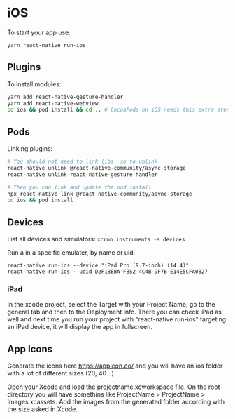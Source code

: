 # iOS

To start your app use:
```sh
yarn react-native run-ios
```
## Plugins

To install modules:
```sh
yarn add react-native-gesture-handler
yarn add react-native-webview
cd ios && pod install && cd .. # CocoaPods on iOS needs this extra step
```

## Pods

Linking plugins:
```sh
# You should not need to link libs, so to unlink
react-native unlink @react-native-community/async-storage
react-native unlink react-native-gesture-handler

# Then you can link and update the pod install
npx react-native link @react-native-community/async-storage
cd ios && pod install
```

## Devices

List all devices and simulators:
`xcrun instruments -s devices`

Run a in a specific emulater, by name or uid:
```
react-native run-ios --device "iPad Pro (9.7-inch) (14.4)"
react-native run-ios --udid D2F18BBA-FB52-4C4B-9F7B-E14E5CFA0827
```
### iPad

In the xcode project, select the Target with your Project Name, go to the general tab and then to the Deployment Info. 
There you can check iPad as well and next time you run your project with "react-native run-ios" targeting an iPad device, it will display the app in fullscreen.

## App Icons

Generate the icons here https://appicon.co/ and you will have an ios folder with a lot of different sizes (20, 40 ..)

Open your Xcode and load the projectname.xcworkspace file. On the root directory you will have somethins like ProjectName > ProjectName > Images.xcassets. Add the images from the generated folder according with the size asked in Xcode.
